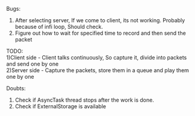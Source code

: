 Bugs: <br>
1) After selecting server, If we come to client, its not working. Probably because of infi loop, Should check. <br>
2) Figure out how to wait for specified time to record and then send the packet

TODO: <br>
1)Client side - Client talks continuously, So capture it, divide into packets and send one by one <br>
2)Server side - Capture the packets, store them in a queue and play them one by one <br>

Doubts: <br>
1) Check if AsyncTask thread stops after the work is done.
2) Check if ExternalStorage is available
